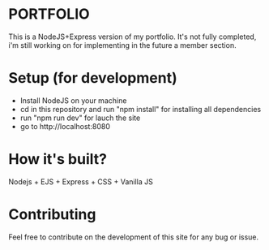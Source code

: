# PORTFOLIO

This is a NodeJS+Express version of my portfolio. It's not fully completed, i'm still working on for implementing in the future a member section.

# Setup (for development)

- Install NodeJS on your machine
- cd in this repository and run "npm install" for installing all dependencies
- run "npm run dev" for lauch the site
- go to http://localhost:8080

# How it's built?

Nodejs + EJS + Express + CSS + Vanilla JS

# Contributing

Feel free to contribute on the development of this site for any bug or issue.